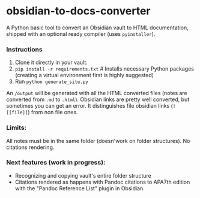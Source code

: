 # obsidian-to-docs-converter
A Python basic tool to convert an Obsidian vault to HTML documentation, shipped with an optional ready compiler (uses `pyinstaller`).


### Instructions
1) Clone it directly in your vault.
2) `pip install -r requirements.txt` # Installs necessary Python packages (creating a virtual environment first is highly suggested)
3)  Run `python generate_site.py`

An `/output` will be generated with all the HTML converted files (notes are converted from `.md` to `.html`).
Obsidian links are pretty well converted, but sometimes you can get an error. It distinguishes file obsidian links (`![[file]]`) from non file ones.


### Limits:
All notes must be in the same folder (doesn'work on folder structures).
No citations rendering.

### Next features (work in progress):
- Recognizing and copying vault's entire folder structure
- Citations rendered as happens with Pandoc citations to APA7th edition with the "Pandoc Reference List" plugin in Obsidian. 
